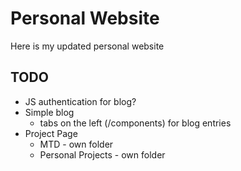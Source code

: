 # Personal Website

Here is my updated personal website

## TODO

- JS authentication for blog?
- Simple blog
  - tabs on the left (/components) for blog entries
- Project Page
  - MTD - own folder
  - Personal Projects - own folder
